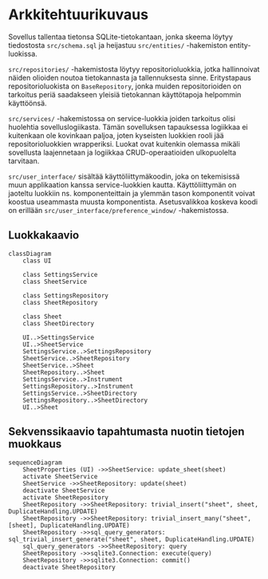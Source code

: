 # Arkkitehtuurikuvaus

Sovellus tallentaa tietonsa SQLite-tietokantaan, jonka skeema löytyy tiedostosta `src/schema.sql` ja heijastuu `src/entities/` -hakemiston entity-luokissa.

`src/repositories/` -hakemistosta löytyy repositorioluokkia, jotka hallinnoivat näiden olioiden noutoa tietokannasta ja tallennuksesta sinne.
Eritystapaus repositorioluokista on `BaseRepository`, jonka muiden repositorioiden on tarkoitus periä saadakseen yleisiä tietokannan käyttötapoja helpommin käyttöönsä.

`src/services/` -hakemistossa on service-luokkia joiden tarkoitus olisi huolehtia sovelluslogiikasta.
Tämän sovelluksen tapauksessa logiikkaa ei kuitenkaan ole kovinkaan paljoa, joten kyseisten luokkien rooli jää repositorioluokkien wrapperiksi.
Luokat ovat kuitenkin olemassa mikäli sovellusta laajennetaan ja logiikkaa CRUD-operaatioiden ulkopuolelta tarvitaan.

`src/user_interface/` sisältää käyttöliittymäkoodin, joka on tekemisissä muun applikaation kanssa service-luokkien kautta.
Käyttöliittymän on jaoteltu luokkiin ns. komponenteittain ja ylemmän tason komponentit voivat koostua useammasta muusta komponentista.
Asetusvalikkoa koskeva koodi on erillään `src/user_interface/preference_window/` -hakemistossa.

## Luokkakaavio

```mermaid
classDiagram
    class UI

    class SettingsService
    class SheetService

    class SettingsRepository
    class SheetRepository

    class Sheet
    class SheetDirectory

    UI..>SettingsService
    UI..>SheetService
    SettingsService..>SettingsRepository
    SheetService..>SheetRepository
    SheetService..>Sheet
    SheetRepository..>Sheet
    SettingsService..>Instrument
    SettingsRepository..>Instrument
    SettingsService..>SheetDirectory
    SettingsRepository..>SheetDirectory
    UI..>Sheet
```

## Sekvenssikaavio tapahtumasta nuotin tietojen muokkaus
```mermaid
sequenceDiagram
    SheetProperties (UI) ->>SheetService: update_sheet(sheet)
    activate SheetService
    SheetService ->>SheetRepository: update(sheet)
    deactivate SheetService
    activate SheetRepository
    SheetRepository ->>SheetRepository: trivial_insert("sheet", sheet, DuplicateHandling.UPDATE)
    SheetRepository ->>SheetRepository: trivial_insert_many("sheet", [sheet], DuplicateHandling.UPDATE)
    SheetRepository ->>sql_query_generators: sql_trivial_insert_generate("sheet", sheet, DuplicateHandling.UPDATE)
    sql_query_generators ->>SheetRepository: query
    SheetRepository ->>sqlite3.Connection: execute(query)
    SheetRepository ->>sqlite3.Connection: commit()
    deactivate SheetRepository

```

